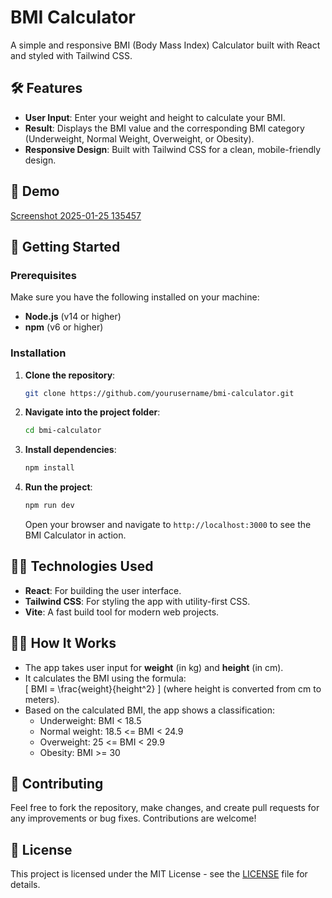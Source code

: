 # BMI Calculator

A simple and responsive BMI (Body Mass Index) Calculator built with React and styled with Tailwind CSS.

## 🛠️ Features

- **User Input**: Enter your weight and height to calculate your BMI.
- **Result**: Displays the BMI value and the corresponding BMI category (Underweight, Normal Weight, Overweight, or Obesity).
- **Responsive Design**: Built with Tailwind CSS for a clean, mobile-friendly design.
  
## 📸 Demo

[Screenshot 2025-01-25 135457](https://github.com/user-attachments/assets/b0cfdcff-28ad-418f-91bc-426afe93636d)


## 🚀 Getting Started

### Prerequisites

Make sure you have the following installed on your machine:

- **Node.js** (v14 or higher)
- **npm** (v6 or higher)

### Installation

1. **Clone the repository**:
   ```bash
   git clone https://github.com/yourusername/bmi-calculator.git
   ```
2. **Navigate into the project folder**:
   ```bash
   cd bmi-calculator
   ```
3. **Install dependencies**:
   ```bash
   npm install
   ```

4. **Run the project**:
   ```bash
   npm run dev
   ```

   Open your browser and navigate to `http://localhost:3000` to see the BMI Calculator in action.

## 🧑‍💻 Technologies Used

- **React**: For building the user interface.
- **Tailwind CSS**: For styling the app with utility-first CSS.
- **Vite**: A fast build tool for modern web projects.

## 👨‍💻 How It Works

- The app takes user input for **weight** (in kg) and **height** (in cm).
- It calculates the BMI using the formula:  
  \[
  BMI = \frac{weight}{height^2}
  \]
  (where height is converted from cm to meters).
- Based on the calculated BMI, the app shows a classification:
  - Underweight: BMI < 18.5
  - Normal weight: 18.5 <= BMI < 24.9
  - Overweight: 25 <= BMI < 29.9
  - Obesity: BMI >= 30

## 🤝 Contributing

Feel free to fork the repository, make changes, and create pull requests for any improvements or bug fixes. Contributions are welcome!

## 📄 License

This project is licensed under the MIT License - see the [LICENSE](LICENSE) file for details.


